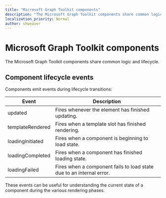 ```yaml
---
title: "Microsoft Graph Toolkit components"
description: "The Microsoft Graph Toolkit components share common logic and lifecycle."
localization_priority: Normal
author: shweaver
---
```


# Microsoft Graph Toolkit components

The Microsoft Graph Toolkit components share common logic and lifecycle. 

## Component lifecycle events

Components emit events during lifecycle transitions:

| Event | Description |
|-|-|
| updated | Fires whenever the element has finished updating. |
| templateRendered | Fires when a template slot has finished rendering. |
| loadingInitiated | Fires when a component is beginning to load state. |
| loadingCompleted | Fires when a component has finished loading state. |
| loadingFailed | Fires when a component fails to load state due to an internal error. |

These events can be useful for understanding the current state of a component during the various rendering phases.
